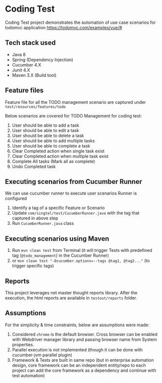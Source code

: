 # Coding Test

Coding Test project demonstrates the automation of use case scenarios for todomvc
application https://todomvc.com/examples/vue/#

Tech stack used
---

* Java 8
* Spring (Dependency Injection)
* Cucumber 4.X
* Junit 4.X
* Maven 3.X (Build tool)

Feature files
---

Feature file for all the TODO management scenario are captured under `test/resources/features/todo`

Below scenarios are covered for TODO Management for coding test:

1. User should be able to add a task
2. User should be able to edit a task
3. User should be able to delete a task
4. User should be able to add multiple tasks
5. User should be able to complete a task
6. Clear Completed action when single task exist
7. Clear Completed action when multiple task exist
8. Complete All tasks (Mark all as complete)
9. Undo Completed task

Executing scenarios from Cucumber Runner
---

We can use cucumber runner to execute user scenarios Runner is configured

1. Identify a tag of a specific Feature or Scenario
2. Update `com/singtel/test/CucumberRunner.java` with the tag that captured in above step
3. Run `CucumberRunner.java` class

Executing scenarios using Maven
---

1. Run `mvn clean test` from Terminal (it will trigger Tests with predefined tag (`@todo_management`) in the Cucumber
   Runner)
2. or `mvn clean test "-Dcucumber.options=--tags @tag1, @tag2..."` (to trigger specific tags)

Reports
---

This project leverages net master thought reports library. After the execution, the html reports are available in
`testout/reports` folder.

Assumptions
---

For the simplicity & time constraints, below are assumptions were made:

1. Considered `chrome` is the default browser. Cross browser can be enabled with Webdriver manager library and passing
   browser name from System properties.
2. Parallel execution is not implemented (though it can be done with cucumber-jvm parallel plugin)
3. Framework & Tests are built in same repo (but in enterprise automation design, core framework can be an independent
   entity/repo to each project can add the core framework as a dependency and continue with test automation)
